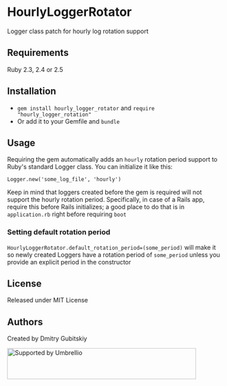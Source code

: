 # HourlyLoggerRotator

Logger class patch for hourly log rotation support 

## Requirements

Ruby 2.3, 2.4 or 2.5

## Installation

- `gem install hourly_logger_rotator` and `require "hourly_logger_rotation"`
- Or add it to your Gemfile and `bundle`

## Usage

Requiring the gem automatically adds an `hourly` rotation period support to Ruby's standard
Logger class. You can initialize it like this:

```
Logger.new('some_log_file', 'hourly')
```

Keep in mind that loggers created before the gem is required will not
support the hourly rotation period. Specifically, in case of a Rails app,
require this before Rails initializes; a good place to do that is in `application.rb`
right before requiring `boot`

### Setting default rotation period

`HourlyLoggerRotator.default_rotation_period=(some_period)` will make it so newly created
Loggers have a rotation period of `some_period` unless you provide an explicit
period in the constructor

## License
Released under MIT License

## Authors
Created by Dmitry Gubitskiy

<a href="https://github.com/umbrellio/">
<img style="float: left;" src="https://umbrellio.github.io/Umbrellio/supported_by_umbrellio.svg" alt="Supported by Umbrellio" width="439" height="72">
</a>
